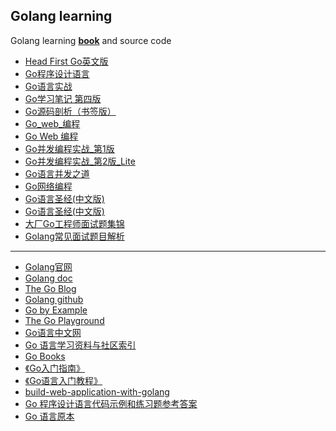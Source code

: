 ## Golang learning
Golang learning [**book**](/golang/book) and source code
- [Head First Go英文版](/golang/book/Head%20First%20Go.pdf)
- [Go程序设计语言](/golang/book/Go%E7%A8%8B%E5%BA%8F%E8%AE%BE%E8%AE%A1%E8%AF%AD%E8%A8%80%EF%BC%88%E8%AF%A6%E7%BB%86%E4%B9%A6%E7%AD%BE%E3%80%81%E6%B8%85%E6%99%B0%E5%AE%8C%E6%95%B4%E7%89%88%EF%BC%89.pdf)
- [Go语言实战](/golang/book/Go%20%E8%AF%AD%E8%A8%80%E5%AE%9E%E6%88%98.pdf)
- [Go学习笔记 第四版](/golang/book/Go%20%E5%AD%A6%E4%B9%A0%E7%AC%94%E8%AE%B0%20%E7%AC%AC%E5%9B%9B%E7%89%88.pdf)
- [Go源码剖析（书签版）](/golang/book/Go%E6%BA%90%E7%A0%81%E5%89%96%E6%9E%90%EF%BC%88%E4%B9%A6%E7%AD%BE%E7%89%88%EF%BC%89.pdf)
- [Go_web_编程](/golang/book/Go_web_%E7%BC%96%E7%A8%8B.pdf)
- [Go Web 编程](/golang/book/Go%20Web%20%E7%BC%96%E7%A8%8B.pdf)
- [Go并发编程实战_第1版](/golang/book/Go%E5%B9%B6%E5%8F%91%E7%BC%96%E7%A8%8B%E5%AE%9E%E6%88%98_%E7%AC%AC1%E7%89%88.pdf)
- [Go并发编程实战_第2版_Lite](/golang/book/Go%E5%B9%B6%E5%8F%91%E7%BC%96%E7%A8%8B%E5%AE%9E%E6%88%98_%E7%AC%AC2%E7%89%88_Lite.pdf)
- [Go语言并发之道](https://drive.google.com/file/d/1_i-G4EQABtfhTsfgbPmXS5MOIjn6qd7M/view?usp=sharing)
- [Go网络编程](/golang/book/Go%E7%BD%91%E7%BB%9C%E7%BC%96%E7%A8%8B.pdf)
- [Go语言圣经(中文版)](/golang/book/Go%E8%AF%AD%E8%A8%80%E5%9C%A3%E7%BB%8F(%E4%B8%AD%E6%96%87%E7%89%88).pdf)
- [Go语言圣经(中文版)](/golang/book/Go%E8%AF%AD%E8%A8%80%E5%9C%A3%E7%BB%8F(%E4%B8%AD%E6%96%87%E7%89%88).pdf)
- [大厂Go工程师面试题集锦](/golang/book/大厂Go工程师面试题集锦.docx)
- [Golang常见面试题目解析](/golang/book/Golang常见面试题目解析.pdf)
---
- [Golang官网](https://golang.org/)
- [Golang doc](https://golang.org/doc/)
- [The Go Blog](https://blog.golang.org/)
- [Golang github](https://github.com/golang/go)
- [Go by Example](https://gobyexample.com/)
- [The Go Playground](https://play.golang.org/)
- [Go语言中文网](https://studygolang.com)
- [Go 语言学习资料与社区索引](https://github.com/unknwon/go-study-index)
- [Go Books](https://github.com/dariubs/GoBooks)
- [《Go入门指南》](https://github.com/unknwon/the-way-to-go_ZH_CN)
- [《Go语言入门教程》](http://c.biancheng.net/golang/)
- [build-web-application-with-golang](https://github.com/astaxie/build-https://github.com/unknwon/go-study-indexweb-application-with-golang)
- [Go 程序设计语言代码示例和练习题参考答案](https://github.com/linehk/gopl)
- [Go 语言原本](https://golang.design/under-the-hood/)
